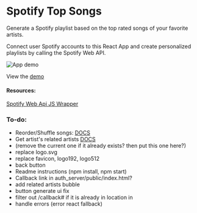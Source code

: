 # Spotify Top Songs

Generate a Spotify playlist based on the top rated songs of your favorite artists.

Connect user Spotify accounts to this React App and create personalized playlists by calling the Spotify Web API.

![App demo](./demo.gif)

View the [demo](https://master.dj6fzfb5de88f.amplifyapp.com/)

#### Resources:
[Spotify Web Api JS Wrapper](https://github.com/JMPerez/spotify-web-api-js/blob/master/src/spotify-web-api.js)

### To-do:
- Reorder/Shuffle songs: [DOCS](https://developer.spotify.com/documentation/web-api/reference/#endpoint-reorder-or-replace-playlists-tracks)
- Get artist's related artists [DOCS](https://developer.spotify.com/documentation/web-api/reference/#endpoint-get-an-artists-related-artists)
- (remove the current one if it already exists? then put this one here?)
- replace logo.svg
- replace favicon, logo192, logo512
- back button
- Readme instructions (npm install, npm start)
- Callback link in auth_server/public/index.html?
- add related artists bubble 
- button generate ui fix
- filter out /callback# if it is already in location in <LoginComponent />
- handle errors (error react fallback)